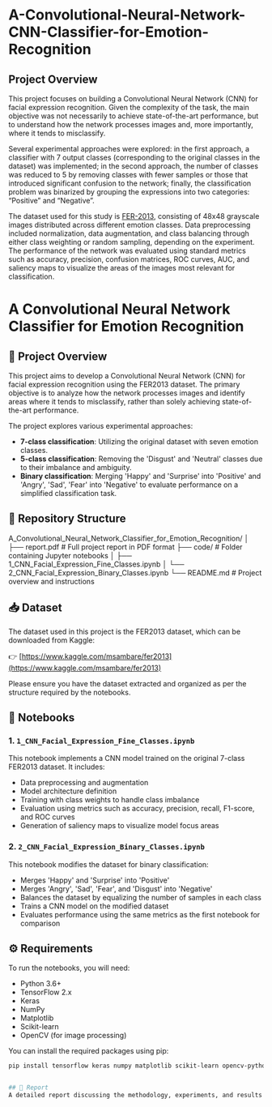 # A-Convolutional-Neural-Network-CNN-Classifier-for-Emotion-Recognition

## Project Overview

This project focuses on building a Convolutional Neural Network (CNN) for facial expression recognition. Given the complexity of the task, the main objective was not necessarily to achieve state-of-the-art performance, but to understand how the network processes images and, more importantly, where it tends to misclassify.  

Several experimental approaches were explored: in the first approach, a classifier with 7 output classes (corresponding to the original classes in the dataset) was implemented; in the second approach, the number of classes was reduced to 5 by removing classes with fewer samples or those that introduced significant confusion to the network; finally, the classification problem was binarized by grouping the expressions into two categories: “Positive” and “Negative”.  

The dataset used for this study is [FER-2013](https://www.kaggle.com/msambare/fer2013), consisting of 48x48 grayscale images distributed across different emotion classes. Data preprocessing included normalization, data augmentation, and class balancing through either class weighting or random sampling, depending on the experiment. The performance of the network was evaluated using standard metrics such as accuracy, precision, confusion matrices, ROC curves, AUC, and saliency maps to visualize the areas of the images most relevant for classification.


# A Convolutional Neural Network Classifier for Emotion Recognition

## 📘 Project Overview

This project aims to develop a Convolutional Neural Network (CNN) for facial expression recognition using the FER2013 dataset. The primary objective is to analyze how the network processes images and identify areas where it tends to misclassify, rather than solely achieving state-of-the-art performance.

The project explores various experimental approaches:

- **7-class classification**: Utilizing the original dataset with seven emotion classes.
- **5-class classification**: Removing the 'Disgust' and 'Neutral' classes due to their imbalance and ambiguity.
- **Binary classification**: Merging 'Happy' and 'Surprise' into 'Positive' and 'Angry', 'Sad', 'Fear' into 'Negative' to evaluate performance on a simplified classification task.

## 📂 Repository Structure

A_Convolutional_Neural_Network_Classifier_for_Emotion_Recognition/
│
├── report.pdf # Full project report in PDF format
├── code/ # Folder containing Jupyter notebooks
│ ├── 1_CNN_Facial_Expression_Fine_Classes.ipynb
│ └── 2_CNN_Facial_Expression_Binary_Classes.ipynb
└── README.md # Project overview and instructions


## 📥 Dataset

The dataset used in this project is the FER2013 dataset, which can be downloaded from Kaggle:

👉 [https://www.kaggle.com/msambare/fer2013](https://www.kaggle.com/msambare/fer2013)

Please ensure you have the dataset extracted and organized as per the structure required by the notebooks.

## 🧪 Notebooks

### 1. `1_CNN_Facial_Expression_Fine_Classes.ipynb`

This notebook implements a CNN model trained on the original 7-class FER2013 dataset. It includes:

- Data preprocessing and augmentation
- Model architecture definition
- Training with class weights to handle class imbalance
- Evaluation using metrics such as accuracy, precision, recall, F1-score, and ROC curves
- Generation of saliency maps to visualize model focus areas

### 2. `2_CNN_Facial_Expression_Binary_Classes.ipynb`

This notebook modifies the dataset for binary classification:

- Merges 'Happy' and 'Surprise' into 'Positive'
- Merges 'Angry', 'Sad', 'Fear', and 'Disgust' into 'Negative'
- Balances the dataset by equalizing the number of samples in each class
- Trains a CNN model on the modified dataset
- Evaluates performance using the same metrics as the first notebook for comparison

## ⚙️ Requirements

To run the notebooks, you will need:

- Python 3.6+
- TensorFlow 2.x
- Keras
- NumPy
- Matplotlib
- Scikit-learn
- OpenCV (for image processing)

You can install the required packages using pip:

```bash
pip install tensorflow keras numpy matplotlib scikit-learn opencv-python


## 📄 Report
A detailed report discussing the methodology, experiments, and results is available as report.pdf in the repository. This document provides in-depth insights into the project and its findings.

